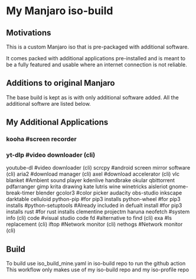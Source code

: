 # My Manjaro iso-build

## Motivations

This is a custom Manjaro iso that is pre-packaged with additional software. 

It comes packed with additional applications pre-installed and is meant to be a fully featured and usable where an internet connection is not reliable.

## Additions to original Manjaro
The base build is kept as is with only additional software added.
All the additional softwre are listed below.

## My Additional Applications
### kooha               #screen recorder
### yt-dlp              #video downloader (cli)
youtube-dl          #video downloader (cli)
scrcpy              #android screen mirror software (cli)
aria2               #download manager (cli)
axel                #download accelerator (cli)
vlc
blanket             #Ambient sound player
kdenlive
handbrake
okular
qbittorrent
pdfarranger
gimp
krita
drawing
kate
lutris
wine
winetricks
aisleriot
gnome-break-timer
blender
gcolor3               #color picker
audacity
obs-studio
inkscape
darktable
celluloid
python-pip            #for pip3 installs
python-wheel          #for pip3 installs
#python-setuptools    #Already included in defualt install #for pip3 installs
rust                   #for rust installs
clementine
projectm
haruna
neofetch              #system info (cli)
code                  #visual studio code
fd                    #alternative to find (cli)
exa                   #ls replacement (cli)
iftop                 #Network monitor (cli)
nethogs               #Network monitor (cli)

## Build
To build use iso_build_mine.yaml in iso-build repo to run the github action
This workflow only makes use of my iso-build repo and my iso-profile repo
